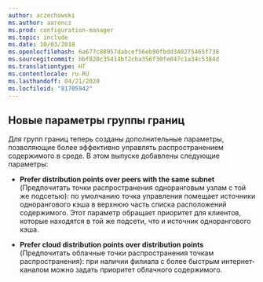 ```yaml
---
author: aczechowski
ms.author: aaroncz
ms.prod: configuration-manager
ms.topic: include
ms.date: 10/03/2018
ms.openlocfilehash: 6a677c88957dabcef56eb90fbdd340275465f738
ms.sourcegitcommit: bbf820c35414bf2cba356f30fe047c1a34c5384d
ms.translationtype: HT
ms.contentlocale: ru-RU
ms.lasthandoff: 04/21/2020
ms.locfileid: "81705942"
---
```

## <a name="new-boundary-group-options"></a><a name="bkmk_bgoptions"></a> Новые параметры группы границ
<!--1358749-->

Для групп границ теперь созданы дополнительные параметры, позволяющие более эффективно управлять распространением содержимого в среде. В этом выпуске добавлены следующие параметры:

- **Prefer distribution points over peers with the same subnet** (Предпочитать точки распространения одноранговым узлам с той же подсетью): по умолчанию точка управления помещает источники однорангового кэша в верхнюю часть списка расположений содержимого. Этот параметр обращает приоритет для клиентов, которые находятся в той же подсети, что и источник однорангового кэша.  

- **Prefer cloud distribution points over distribution points** (Предпочитать облачные точки распространения точкам распространения): при наличии филиала с более быстрым интернет-каналом можно задать приоритет облачного содержимого.  


